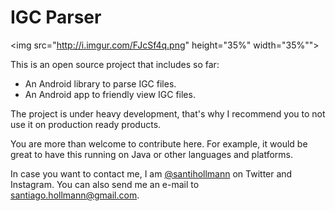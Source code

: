 # IGC Parser

<img src="http://i.imgur.com/FJcSf4q.png" height="35%" width="35%"">

This is an open source project that includes so far:
- An Android library to parse IGC files.
- An Android app to friendly view IGC files.

The project is under heavy development, that's why I recommend you to not use it on production ready products. 

You are more than welcome to contribute here. For example, it would be great to have this running on Java or other languages and platforms.

In case you want to contact me, I am <a href="http://www.twitter.com/santihollmann">@santihollmann</a> on Twitter and Instagram. You can also send me an e-mail to santiago.hollmann@gmail.com.

